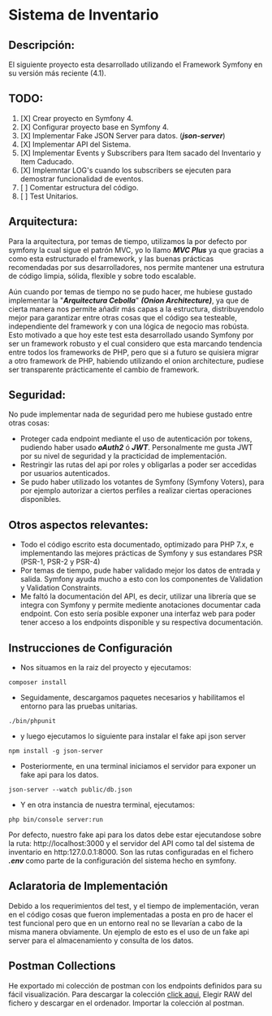# Sistema de Inventario

## Descripción:
El siguiente proyecto esta desarrollado utilizando el Framework Symfony en su versión más reciente (4.1).

## TODO:
1. [X] Crear proyecto en Symfony 4.
1. [X] Configurar proyecto base en Symfony 4.
1. [X] Implementar Fake JSON Server para datos. (***json-server***) 
1. [X] Implementar API del Sistema.
1. [X] Implementar Events y Subscribers para Item sacado del Inventario y Item Caducado.
1. [X] Implemntar LOG's cuando los subscribers se ejecuten para demostrar funcionalidad de eventos.
1. [ ] Comentar estructura del código.
1. [ ] Test Unitarios.

## Arquitectura:
Para la arquitectura, por temas de tiempo, utilizamos la por defecto por symfony la cual sigue el patrón MVC, yo lo llamo
***MVC Plus*** ya que gracias a como esta estructurado el framework, y las buenas prácticas recomendadas por
sus desarrolladores, nos permite mantener una estrutura de código limpia, sólida, flexible y sobre todo escalable.

Aún cuando por temas de tiempo no se pudo hacer, me hubiese gustado implementar la "***Arquitectura Cebolla***" ***(Onion Architecture)***, ya
que de cierta manera nos permite añadir más capas a la estructura, distribuyendolo mejor para garantizar entre otras cosas que el
código sea testeable, independiente del framework y con una lógica de negocio mas robústa. Esto motivado a que hoy este test esta desarrollado usando
Symfony por ser un framework robusto y el cual considero que esta marcando tendencia entre todos los frameworks de PHP, pero que si a futuro
se quisiera migrar a otro framework de PHP, habiendo utilizando el onion architecture, pudiese ser transparente prácticamente el cambio de framework.  

## Seguridad:
No pude implementar nada de seguridad pero me hubiese gustado entre otras cosas:

- Proteger cada endpoint mediante el uso de autenticación por tokens, pudiendo haber usado ***oAuth2*** ó ***JWT***. Personalmente me gusta
JWT por su nivel de seguridad y la practicidad de implementación.
- Restringir las rutas del api por roles y obligarlas a poder ser accedidas por usuarios autenticados.
- Se pudo haber utilizado los votantes de Symfony (Symfony Voters), para por ejemplo autorizar a ciertos perfiles a realizar ciertas operaciones disponibles. 

## Otros aspectos relevantes:
- Todo el código escrito esta documentado, optimizado para PHP 7.x, e implementando las mejores prácticas de Symfony y sus estandares PSR (PSR-1, PSR-2 y PSR-4)
- Por temas de tiempo, pude haber validado mejor los datos de entrada y salida. Symfony ayuda mucho a esto con los componentes
de Validation y Validation Constraints.
- Me faltó la documentación del API, es decir, utilizar una librería que se integra con Symfony y permite mediente anotaciones
documentar cada endpoint. Con esto sería posible exponer una interfaz web para poder tener acceso a los endpoints disponible y su
respectiva documentación.

## Instrucciones de Configuración
- Nos situamos en la raiz del proyecto y ejecutamos:

```
composer install
```

- Seguidamente, descargamos paquetes necesarios y habilitamos el entorno para las pruebas unitarias.

```
./bin/phpunit
```

- y luego ejecutamos lo siguiente para instalar el fake api json server

```
npm install -g json-server
```

- Posteriormente, en una terminal iniciamos el servidor para exponer un fake api para los datos.

```
json-server --watch public/db.json
```

- Y en otra instancia de nuestra terminal, ejecutamos:

```
php bin/console server:run
```

Por defecto, nuestro fake api para los datos debe estar ejecutandose sobre la ruta: http://localhost:3000 y
el servidor del API como tal del sistema de inventario en http:127.0.0.1:8000. Son las rutas configuradas en el
fichero ***.env*** como parte de la configuración del sistema hecho en symfony.

## Aclaratoria de Implementación
Debido a los requerimientos del test, y el tiempo de implementación, veran en el código cosas que fueron 
implementadas a posta en pro de hacer el test funcional pero que en un entorno real no se llevarían a cabo de la 
misma manera obviamente. Un ejemplo de esto es el uso de un fake api server para el almacenamiento y consulta de los datos.

## Postman Collections
He exportado mi colección de postman con los endpoints definidos para su fácil visualización. Para descargar la colección
[click aqui](goal-systems-api.postman_collection.json), Elegir RAW del fichero y descargar en el ordenador. Importar la colección al postman.
